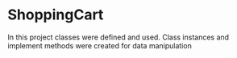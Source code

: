 # ShoppingCart
In this project classes were defined and used. Class instances and implement methods were created for data manipulation
